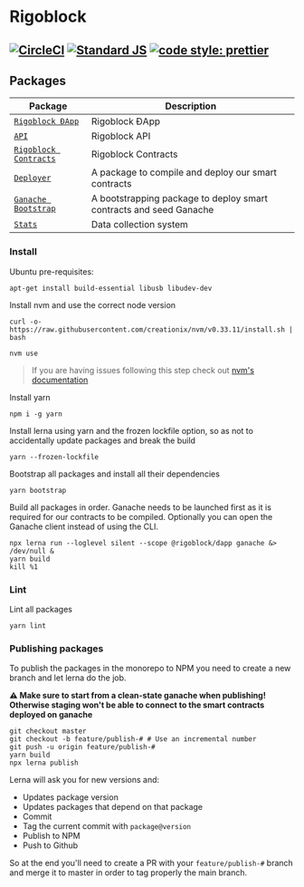 # Rigoblock
[![CircleCI](https://circleci.com/gh/RigoBlock/rigoblock-monorepo/tree/master.svg?style=shield&circle-token=8a3a97d8673b72dacc5efb04a10492ce473e9afb)](https://circleci.com/gh/RigoBlock/rigoblock-monorepo/tree/master)
[![Standard JS](https://img.shields.io/badge/code_style-standard-brightgreen.svg)](https://standardjs.com)
[![code style: prettier](https://img.shields.io/badge/code_style-prettier-ff69b4.svg)](https://github.com/prettier/prettier)
---

## Packages

| Package| Description|
| - | - |
| [`Rigoblock ĐApp`](/packages/dapp)                  | Rigoblock ĐApp                                                     |
| [`API`](/packages/api)                    | Rigoblock API               |
| [`Rigoblock Contracts`](/packages/contracts)          | Rigoblock Contracts                                                 |
| [`Deployer`](/packages/deployer)          | A package to compile and deploy our smart contracts                                       |
| [`Ganache Bootstrap`](/packages/ganache-bootstrap)  | A bootstrapping package to deploy smart contracts and seed Ganache |
| [`Stats`](/packages/stats)  | Data collection system |


### Install

Ubuntu pre-requisites:
```
apt-get install build-essential libusb libudev-dev 
```

Install nvm and use the correct node version
```
curl -o- https://raw.githubusercontent.com/creationix/nvm/v0.33.11/install.sh | bash

nvm use
```
> If you are having issues following this step check out [nvm's documentation](https://github.com/creationix/nvm/blob/master/README.md)


Install yarn
```
npm i -g yarn
```

Install lerna using yarn and the frozen lockfile option, so as not to accidentally update packages and break the build
```
yarn --frozen-lockfile
```

Bootstrap all packages and install all their dependencies
```
yarn bootstrap
```
Build all packages in order. Ganache needs to be launched first as it is required for our contracts to be compiled. Optionally you can open the Ganache client instead of using the CLI.
```
npx lerna run --loglevel silent --scope @rigoblock/dapp ganache &> /dev/null &
yarn build
kill %1
```

### Lint

Lint all packages

```
yarn lint
```

### Publishing packages

To publish the packages in the monorepo to NPM you need to create a new branch and let lerna do the job.

**:warning: Make sure to start from a clean-state ganache when publishing! Otherwise staging won't be able to connect to the smart contracts deployed on ganache**

```
git checkout master
git checkout -b feature/publish-# # Use an incremental number
git push -u origin feature/publish-#
yarn build
npx lerna publish
```

Lerna will ask you for new versions and:
- Updates package version
- Updates packages that depend on that package
- Commit
- Tag the current commit with `package@version`
- Publish to NPM
- Push to Github

So at the end you'll need to create a PR with your `feature/publish-#` branch and merge it to master in order to tag properly the main branch.
